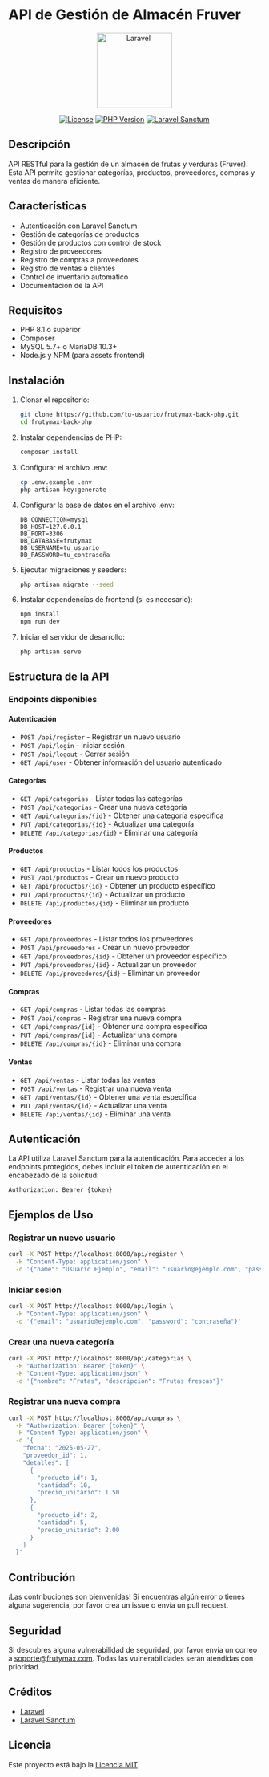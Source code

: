 # API de Gestión de Almacén Fruver

<p align="center">
  <img src="https://laravel.com/img/logomark.min.svg" alt="Laravel" width="150">
</p>
<p align="center">
  <a href="https://packagist.org/packages/laravel/framework"><img src="https://img.shields.io/packagist/l/laravel/framework" alt="License"></a>
  <a href="https://php.net/"><img src="https://img.shields.io/badge/PHP-8.1+-777BB4?logo=php&logoColor=white" alt="PHP Version"></a>
  <a href="https://laravel.com/docs/10.x/sanctum"><img src="https://img.shields.io/badge/Laravel%20Sanctum-10.x-FF2D20?logo=laravel" alt="Laravel Sanctum"></a>
</p>

## Descripción

API RESTful para la gestión de un almacén de frutas y verduras (Fruver). Esta API permite gestionar categorías, productos, proveedores, compras y ventas de manera eficiente.

## Características

- Autenticación con Laravel Sanctum
- Gestión de categorías de productos
- Gestión de productos con control de stock
- Registro de proveedores
- Registro de compras a proveedores
- Registro de ventas a clientes
- Control de inventario automático
- Documentación de la API

## Requisitos

- PHP 8.1 o superior
- Composer
- MySQL 5.7+ o MariaDB 10.3+
- Node.js y NPM (para assets frontend)

## Instalación

1. Clonar el repositorio:
   ```bash
   git clone https://github.com/tu-usuario/frutymax-back-php.git
   cd frutymax-back-php
   ```

2. Instalar dependencias de PHP:
   ```bash
   composer install
   ```

3. Configurar el archivo .env:
   ```bash
   cp .env.example .env
   php artisan key:generate
   ```

4. Configurar la base de datos en el archivo .env:
   ```
   DB_CONNECTION=mysql
   DB_HOST=127.0.0.1
   DB_PORT=3306
   DB_DATABASE=frutymax
   DB_USERNAME=tu_usuario
   DB_PASSWORD=tu_contraseña
   ```

5. Ejecutar migraciones y seeders:
   ```bash
   php artisan migrate --seed
   ```

6. Instalar dependencias de frontend (si es necesario):
   ```bash
   npm install
   npm run dev
   ```

7. Iniciar el servidor de desarrollo:
   ```bash
   php artisan serve
   ```

## Estructura de la API

### Endpoints disponibles

#### Autenticación
- `POST /api/register` - Registrar un nuevo usuario
- `POST /api/login` - Iniciar sesión
- `POST /api/logout` - Cerrar sesión
- `GET /api/user` - Obtener información del usuario autenticado

#### Categorías
- `GET /api/categorias` - Listar todas las categorías
- `POST /api/categorias` - Crear una nueva categoría
- `GET /api/categorias/{id}` - Obtener una categoría específica
- `PUT /api/categorias/{id}` - Actualizar una categoría
- `DELETE /api/categorias/{id}` - Eliminar una categoría

#### Productos
- `GET /api/productos` - Listar todos los productos
- `POST /api/productos` - Crear un nuevo producto
- `GET /api/productos/{id}` - Obtener un producto específico
- `PUT /api/productos/{id}` - Actualizar un producto
- `DELETE /api/productos/{id}` - Eliminar un producto

#### Proveedores
- `GET /api/proveedores` - Listar todos los proveedores
- `POST /api/proveedores` - Crear un nuevo proveedor
- `GET /api/proveedores/{id}` - Obtener un proveedor específico
- `PUT /api/proveedores/{id}` - Actualizar un proveedor
- `DELETE /api/proveedores/{id}` - Eliminar un proveedor

#### Compras
- `GET /api/compras` - Listar todas las compras
- `POST /api/compras` - Registrar una nueva compra
- `GET /api/compras/{id}` - Obtener una compra específica
- `PUT /api/compras/{id}` - Actualizar una compra
- `DELETE /api/compras/{id}` - Eliminar una compra

#### Ventas
- `GET /api/ventas` - Listar todas las ventas
- `POST /api/ventas` - Registrar una nueva venta
- `GET /api/ventas/{id}` - Obtener una venta específica
- `PUT /api/ventas/{id}` - Actualizar una venta
- `DELETE /api/ventas/{id}` - Eliminar una venta

## Autenticación

La API utiliza Laravel Sanctum para la autenticación. Para acceder a los endpoints protegidos, debes incluir el token de autenticación en el encabezado de la solicitud:

```
Authorization: Bearer {token}
```

## Ejemplos de Uso

### Registrar un nuevo usuario

```bash
curl -X POST http://localhost:8000/api/register \
  -H "Content-Type: application/json" \
  -d '{"name": "Usuario Ejemplo", "email": "usuario@ejemplo.com", "password": "contraseña"}'
```

### Iniciar sesión

```bash
curl -X POST http://localhost:8000/api/login \
  -H "Content-Type: application/json" \
  -d '{"email": "usuario@ejemplo.com", "password": "contraseña"}'
```

### Crear una nueva categoría

```bash
curl -X POST http://localhost:8000/api/categorias \
  -H "Authorization: Bearer {token}" \
  -H "Content-Type: application/json" \
  -d '{"nombre": "Frutas", "descripcion": "Frutas frescas"}'
```

### Registrar una nueva compra

```bash
curl -X POST http://localhost:8000/api/compras \
  -H "Authorization: Bearer {token}" \
  -H "Content-Type: application/json" \
  -d '{
    "fecha": "2025-05-27",
    "proveedor_id": 1,
    "detalles": [
      {
        "producto_id": 1,
        "cantidad": 10,
        "precio_unitario": 1.50
      },
      {
        "producto_id": 2,
        "cantidad": 5,
        "precio_unitario": 2.00
      }
    ]
  }'
```

## Contribución

¡Las contribuciones son bienvenidas! Si encuentras algún error o tienes alguna sugerencia, por favor crea un issue o envía un pull request.

## Seguridad

Si descubres alguna vulnerabilidad de seguridad, por favor envía un correo a soporte@frutymax.com. Todas las vulnerabilidades serán atendidas con prioridad.

## Créditos

- [Laravel](https://laravel.com)
- [Laravel Sanctum](https://laravel.com/docs/sanctum)

## Licencia

Este proyecto está bajo la [Licencia MIT](https://opensource.org/licenses/MIT).
